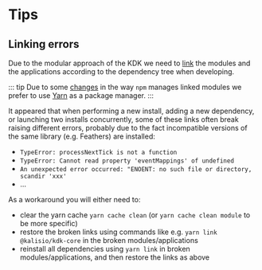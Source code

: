 # Tips

## Linking errors

Due to the modular approach of the KDK we need to [link](https://medium.com/@alexishevia/the-magic-behind-npm-link-d94dcb3a81af) the modules and the applications according to the dependency tree when developing.

::: tip
Due to some [changes](http://codetunnel.io/npm-5-changes-to-npm-link/) in the way `npm` manages linked modules we prefer to use [Yarn](https://yarnpkg.com) as a package manager.
:::

It appeared that when performing a new install, adding a new dependency, or launching two installs concurrently, some of these links often break raising different errors, probably due to the fact incompatible versions of the same library (e.g. Feathers) are installed:
* `TypeError: processNextTick is not a function`
* `TypeError: Cannot read property 'eventMappings' of undefined`
* `An unexpected error occurred: "ENOENT: no such file or directory, scandir 'xxx'`
* ...

As a workaround you will either need to:
* clear the yarn cache `yarn cache clean` (or `yarn cache clean module` to be more specific)
* restore the broken links using commands like e.g. `yarn link @kalisio/kdk-core` in the broken modules/applications
* reinstall all dependencies using `yarn link` in broken modules/applications, and then restore the links as above
